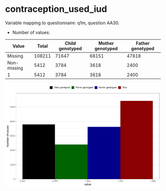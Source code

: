 # contraception_used_iud
Variable mapping to questionnaire: q1m, question AA30.
- Number of values:

| Value | Total | Child genotyped | Mother genotyped | Father genotyped |
| ----- | ----- | --------------- | ---------------- | ---------------- |
| Missing | 108211 | 71647 | 68151 | 47818 |
| Non-missing | 5412 | 3784 | 3618 | 2400 |
| 1 | 5412 | 3784 | 3618 | 2400 |



![](contraception_used_iud_n.png)



